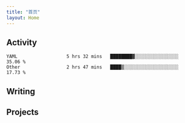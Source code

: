 ```yaml
---
title: "首页"
layout: Home
---
```


## Activity
<!--START_SECTION:waka-->

```text
YAML                  5 hrs 32 mins   ████████▓░░░░░░░░░░░░░░░░   35.06 %
Other                 2 hrs 47 mins   ████▒░░░░░░░░░░░░░░░░░░░░   17.73 %
```

<!--END_SECTION:waka-->

## Writing
<PindedPosts />

## Projects
<Projects />
